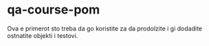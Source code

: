 # qa-course-pom
Ova e primerot sto treba da go koristite za da prodolzite i gi dodadite ostnatite objekti i testovi.
